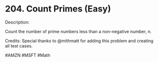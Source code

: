 # 204. Count Primes (Easy)

Description:

Count the number of prime numbers less than a non-negative number, n.

Credits:
Special thanks to @mithmatt for adding this problem and creating all test cases.

#AMZN #MSFT
#Math
